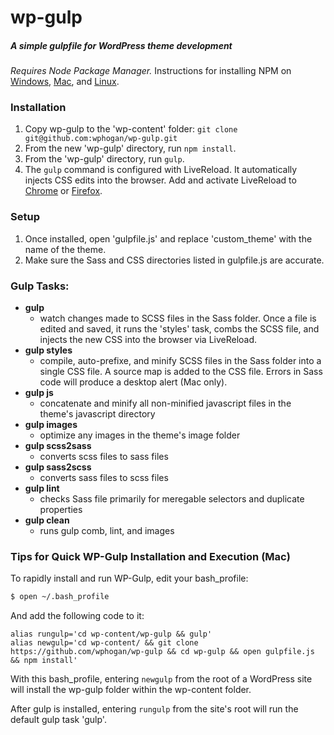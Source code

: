 # wp-gulp 
##### A simple gulpfile for WordPress theme development
*Requires Node Package Manager.* Instructions for installing NPM on [Windows](http://blog.teamtreehouse.com/install-node-js-npm-windows), [Mac](http://blog.teamtreehouse.com/install-node-js-npm-mac), and [Linux](http://blog.teamtreehouse.com/install-node-js-npm-linux).

### Installation
1. Copy wp-gulp to the 'wp-content' folder: `git clone git@github.com:wphogan/wp-gulp.git`
2. From the new 'wp-gulp' directory, run `npm install`.
3. From the 'wp-gulp' directory, run `gulp`.
4. The `gulp` command is configured with LiveReload. It automatically injects CSS edits into the browser. Add and activate LiveReload to [Chrome](https://chrome.google.com/webstore/detail/livereload/jnihajbhpnppcggbcgedagnkighmdlei?hl=en) or [Firefox](https://addons.mozilla.org/en-US/firefox/addon/livereload/).

### Setup
1. Once installed, open 'gulpfile.js' and replace 'custom_theme' with the name of the theme.
2. Make sure the Sass and CSS directories listed in gulpfile.js are accurate.


### Gulp Tasks:
- **gulp**
  - watch changes made to SCSS files in the Sass folder. Once a file is edited and saved, it runs the 'styles' task, combs the SCSS file, and injects the new CSS into the browser via LiveReload.
- **gulp styles**
  - compile, auto-prefixe, and minify SCSS files in the Sass folder into a single CSS file. A source map is added to the CSS file. Errors in Sass code will produce a desktop alert (Mac only).
- **gulp js**
  - concatenate and minify all non-minified javascript files in the theme's javascript directory
- **gulp images** 
  - optimize any images in the theme's image folder
- **gulp scss2sass** 
  - converts scss files to sass files
- **gulp sass2scss** 
  - converts sass files to scss files
- **gulp lint** 
  - checks Sass file primarily for meregable selectors and duplicate properties
- **gulp clean** 
  - runs gulp comb, lint, and images

### Tips for Quick WP-Gulp Installation and Execution (Mac)
To rapidly install and run WP-Gulp, edit your bash_profile:
```sh
$ open ~/.bash_profile
```
And add the following code to it:
```
alias rungulp='cd wp-content/wp-gulp && gulp' 
alias newgulp='cd wp-content/ && git clone https://github.com/wphogan/wp-gulp && cd wp-gulp && open gulpfile.js && npm install'
```
With this bash_profile, entering `newgulp` from the root of a WordPress site will install the wp-gulp folder within the wp-content folder.

After gulp is installed, entering `rungulp` from the site's root will run the default gulp task 'gulp'.
